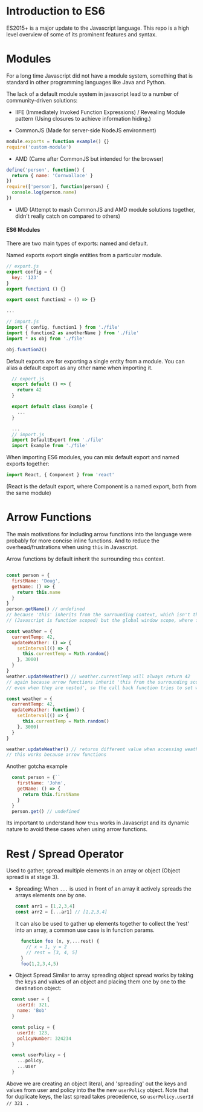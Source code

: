 # Introduction to ES6
ES2015+ is a major update to the Javascript language. This repo is a high level overview of some of its prominent features and syntax.


# Modules

For a long time Javascript did not have a module system, something that is standard in other programming languages like Java and Python.

The lack of a default module system in javascript lead to a number of community-driven solutions:

- IIFE (Immediately Invoked Function Expressions) / Revealing Module pattern
(Using closures to achieve information hiding.)

- CommonJS (Made for server-side NodeJS environment)
```js
module.exports = function example() {}  
require('custom-module')
```

- AMD (Came after CommonJS but intended for the browser)
```js
define('person', function() {
  return { name: 'Cornwallace' }
})
require(['person'], function(person) {
  console.log(person.name)
})
```

- UMD (Attempt to mash CommonJS and AMD module solutions together, didn't really catch on compared to others)


#### ES6 Modules

There are two main types of exports: named and default.

Named exports export single entities from a particular module.
```js
// export.js
export config = {
  key: '123'
}
export function1 () {}

export const function2 = () => {}

...

// import.js
import { config, function1 } from './file'
import { function2 as anotherName } from './file'
import * as obj from './file'

obj.function2()
```

Default exports are for exporting a single entity from a module.
You can alias a default export as any other name when importing it.
```js
  // export.js
  export default () => {
    return 42
  }

  export default class Example {
    ...
  }

  ...
  // import.js
  import DefaultExport from './file'
  import Example from './file'
```

When importing ES6 modules, you can mix default export and named exports together:
```js
import React, { Component } from 'react'
```
(React is the default export, where Component is a named export, both from the same module)


# Arrow Functions
The main motivations for including arrow functions into the language were probably for more concise inline functions. And to reduce the overhead/frustrations when using ```this``` in Javascript.

Arrow functions by default inherit the surrounding ```this``` context.

```js

const person = {
  firstName: 'Doug',
  getName: () => {
    return this.name
  }
}
person.getName() // undefined
// because 'this' inherits from the surrounding context, which isn't the person object
// (Javascript is function scoped) but the global window scope, where firstName isn't a property of the global scope, thus undefined.

const weather = {
  currentTemp: 42,
  updateWeather: () => {
    setInterval(() => {
      this.currentTemp = Math.random()
    }, 3000)
  }
}
weather.updateWeather() // weather.currentTemp will always return 42
// again because arrow functions inherit 'this from the surrounding scope,
// even when they are nested', so the call back function tries to set window.currentTemp, which doesn't exist.

const weather = {
  currentTemp: 42,
  updateWeather: function() {
    setInterval(() => {
      this.currentTemp = Math.random()
    }, 3000)
  }
}

weather.updateWeather() // returns different value when accessing weather.currentTemp every 3 seconds
// this works because arrow functions
```


Another gotcha example
```js
  const person = {``
    firstName: 'John',
    getName: () => {
      return this.firstName
    }
  }
  person.get() // undefined
```
Its important to understand how ```this``` works in Javascript and its dynamic nature to avoid these cases when using arrow functions.

# Rest / Spread Operator
Used to gather, spread multiple elements in an array or object (Object spread is at stage 3).

- Spreading:
When ```...``` is used in front of an array it actively spreads the arrays elements one by one.
  ```js
  const arr1 = [1,2,3,4]
  const arr2 = [...ar1] // [1,2,3,4]
  ```
  It can also be used to gather up elements together to collect the 'rest' into an array, a common use case is in function params.
  ```js
    function foo (x, y,...rest) {
      // x = 1, y = 2
      // rest = [3, 4, 5]
    }
    foo(1,2,3,4,5)  
  ```
- Object Spread
Similar to array spreading object spread works by taking the keys and values of an object and placing them one by one to the destination object:
```js
  const user = {
    userId: 321,
    name: 'Bob'
  }

  const policy = {
    userId: 123,
    policyNumber: 324234
  }

  const userPolicy = {
    ...policy,
    ...user
  }
```
Above we are creating an object literal, and 'spreading' out the keys and values from user and policy into the the new ```userPolicy``` object. Note that for duplicate keys, the last spread takes precedence, so ```userPolicy.userId // 321 ``` .
